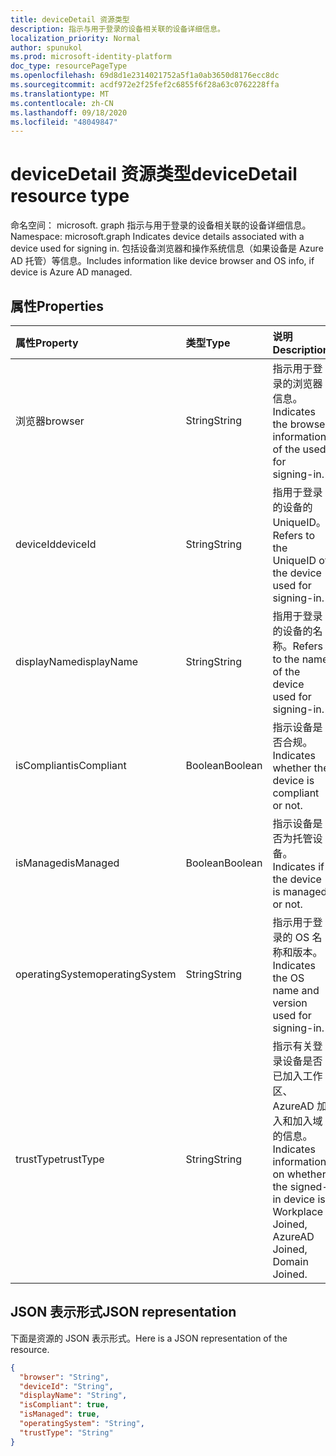 ```yaml
---
title: deviceDetail 资源类型
description: 指示与用于登录的设备相关联的设备详细信息。
localization_priority: Normal
author: spunukol
ms.prod: microsoft-identity-platform
doc_type: resourcePageType
ms.openlocfilehash: 69d8d1e2314021752a5f1a0ab3650d8176ecc8dc
ms.sourcegitcommit: acdf972e2f25fef2c6855f6f28a63c0762228ffa
ms.translationtype: MT
ms.contentlocale: zh-CN
ms.lasthandoff: 09/18/2020
ms.locfileid: "48049847"
---
```

# <a name="devicedetail-resource-type"></a><span data-ttu-id="c5d5f-103">deviceDetail 资源类型</span><span class="sxs-lookup"><span data-stu-id="c5d5f-103">deviceDetail resource type</span></span>

<span data-ttu-id="c5d5f-104">命名空间： microsoft. graph 指示与用于登录的设备相关联的设备详细信息。</span><span class="sxs-lookup"><span data-stu-id="c5d5f-104">Namespace: microsoft.graph Indicates device details associated with a device used for signing in.</span></span> <span data-ttu-id="c5d5f-105">包括设备浏览器和操作系统信息（如果设备是 Azure AD 托管）等信息。</span><span class="sxs-lookup"><span data-stu-id="c5d5f-105">Includes information like device browser and  OS info, if device is Azure AD managed.</span></span>



## <a name="properties"></a><span data-ttu-id="c5d5f-106">属性</span><span class="sxs-lookup"><span data-stu-id="c5d5f-106">Properties</span></span>
| <span data-ttu-id="c5d5f-107">属性</span><span class="sxs-lookup"><span data-stu-id="c5d5f-107">Property</span></span>     | <span data-ttu-id="c5d5f-108">类型</span><span class="sxs-lookup"><span data-stu-id="c5d5f-108">Type</span></span>   |<span data-ttu-id="c5d5f-109">说明</span><span class="sxs-lookup"><span data-stu-id="c5d5f-109">Description</span></span>|
|:---------------|:--------|:----------|
|<span data-ttu-id="c5d5f-110">浏览器</span><span class="sxs-lookup"><span data-stu-id="c5d5f-110">browser</span></span>|<span data-ttu-id="c5d5f-111">String</span><span class="sxs-lookup"><span data-stu-id="c5d5f-111">String</span></span>|<span data-ttu-id="c5d5f-112">指示用于登录的浏览器信息。</span><span class="sxs-lookup"><span data-stu-id="c5d5f-112">Indicates the browser information of the used for signing-in.</span></span>|
|<span data-ttu-id="c5d5f-113">deviceId</span><span class="sxs-lookup"><span data-stu-id="c5d5f-113">deviceId</span></span>|<span data-ttu-id="c5d5f-114">String</span><span class="sxs-lookup"><span data-stu-id="c5d5f-114">String</span></span>|<span data-ttu-id="c5d5f-115">指用于登录的设备的 UniqueID。</span><span class="sxs-lookup"><span data-stu-id="c5d5f-115">Refers to the UniqueID of the device used for signing-in.</span></span>|
|<span data-ttu-id="c5d5f-116">displayName</span><span class="sxs-lookup"><span data-stu-id="c5d5f-116">displayName</span></span>|<span data-ttu-id="c5d5f-117">String</span><span class="sxs-lookup"><span data-stu-id="c5d5f-117">String</span></span>|<span data-ttu-id="c5d5f-118">指用于登录的设备的名称。</span><span class="sxs-lookup"><span data-stu-id="c5d5f-118">Refers to the name of the device used for signing-in.</span></span>|
|<span data-ttu-id="c5d5f-119">isCompliant</span><span class="sxs-lookup"><span data-stu-id="c5d5f-119">isCompliant</span></span>|<span data-ttu-id="c5d5f-120">Boolean</span><span class="sxs-lookup"><span data-stu-id="c5d5f-120">Boolean</span></span>|<span data-ttu-id="c5d5f-121">指示设备是否合规。</span><span class="sxs-lookup"><span data-stu-id="c5d5f-121">Indicates whether the device is compliant or not.</span></span>|
|<span data-ttu-id="c5d5f-122">isManaged</span><span class="sxs-lookup"><span data-stu-id="c5d5f-122">isManaged</span></span>|<span data-ttu-id="c5d5f-123">Boolean</span><span class="sxs-lookup"><span data-stu-id="c5d5f-123">Boolean</span></span>|<span data-ttu-id="c5d5f-124">指示设备是否为托管设备。</span><span class="sxs-lookup"><span data-stu-id="c5d5f-124">Indicates if the device is managed or not.</span></span>|
|<span data-ttu-id="c5d5f-125">operatingSystem</span><span class="sxs-lookup"><span data-stu-id="c5d5f-125">operatingSystem</span></span>|<span data-ttu-id="c5d5f-126">String</span><span class="sxs-lookup"><span data-stu-id="c5d5f-126">String</span></span>|<span data-ttu-id="c5d5f-127">指示用于登录的 OS 名称和版本。</span><span class="sxs-lookup"><span data-stu-id="c5d5f-127">Indicates the OS name and version used for signing-in.</span></span>|
|<span data-ttu-id="c5d5f-128">trustType</span><span class="sxs-lookup"><span data-stu-id="c5d5f-128">trustType</span></span>|<span data-ttu-id="c5d5f-129">String</span><span class="sxs-lookup"><span data-stu-id="c5d5f-129">String</span></span>|<span data-ttu-id="c5d5f-130">指示有关登录设备是否已加入工作区、AzureAD 加入和加入域的信息。</span><span class="sxs-lookup"><span data-stu-id="c5d5f-130">Indicates information on whether the signed-in device is Workplace Joined, AzureAD Joined, Domain Joined.</span></span> |

## <a name="json-representation"></a><span data-ttu-id="c5d5f-131">JSON 表示形式</span><span class="sxs-lookup"><span data-stu-id="c5d5f-131">JSON representation</span></span>

<span data-ttu-id="c5d5f-132">下面是资源的 JSON 表示形式。</span><span class="sxs-lookup"><span data-stu-id="c5d5f-132">Here is a JSON representation of the resource.</span></span>

<!-- {
  "blockType": "resource",
  "optionalProperties": [

  ],
  "@odata.type": "microsoft.graph.deviceDetail"
}-->

```json
{
  "browser": "String",
  "deviceId": "String",
  "displayName": "String",
  "isCompliant": true,
  "isManaged": true,
  "operatingSystem": "String",
  "trustType": "String"
}

```

<!-- uuid: 8fcb5dbc-d5aa-4681-8e31-b001d5168d79
2015-10-25 14:57:30 UTC -->
<!-- {
  "type": "#page.annotation",
  "description": "deviceDetail resource",
  "keywords": "",
  "section": "documentation",
  "tocPath": ""
}-->


